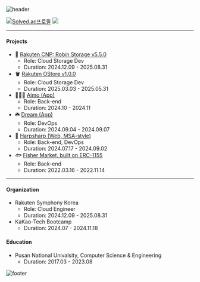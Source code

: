 ![header](https://capsule-render.vercel.app/api?type=waving&color=ffd20a&height=100&section=header&text=mango&fontColor=f5f5f2&fontSize=90)

[![Solved.ac프로필](http://mazassumnida.wtf/api/v2/generate_badge?boj=mng051)](https://solved.ac/mng051)
<img src="http://mazandi.herokuapp.com/api?handle=mng051&theme=warm"/>

----

#### Projects
- 🐳 [Rakuten CNP: Robin Storage v5.5.0](https://github.com/RobinSystems)
  - Role: Cloud Storage Dev
  - Duration: 2024.12.09 - 2025.08.31
- 🪣 [Rakuten OStore v1.0.0](https://github.com/RobinSystems)
  - Role: Cloud Storage Dev
  - Duration: 2025.03.03 - 2025.05.31
- 👨🏻‍⚖️ [Aimo (App)](https://github.com/KTB16Team)
  - Role: Back-end
  - Duration: 2024.10 - 2024.11
- ☘️ [Dream (App)](https://github.com/KakaoTech-Hackathon-Dream)
  - Role: DevOps 
  - Duration: 2024.09.04 - 2024.09.07
- 🦭 [Harpsharp (Web, MSA-style)](https://github.com/2024KBC10/HarpSharp_SERVER)
  - Role: Back-end, DevOps
  - Duration: 2024.07.17 - 2024.09.02
- 🐟 [Fisher Market, built on ERC-1155](https://github.com/mng990/ethereum_FisheriesMarket)
  - Role: Back-end
  - Duration: 2022.03.16 - 2022.11.14
 
----

#### Organization
- Rakuten Symphony Korea
  - Role: Cloud Engineer
  - Duration: 2024.12.09 - 2025.08.31
- KaKao-Tech Bootcamp  
  - Duration: 2024.07 - 2024.11.18
  
#### Education
- Pusan National Univalsity, Computer Science & Engineering
  - Duration: 2017.03 - 2023.08

![footer](https://capsule-render.vercel.app/api?type=waving&color=ffd20a&height=100&section=footer)
